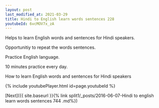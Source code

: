 ```yaml
---
layout: post
last_modified_at: 2021-03-29
title: Hindi to English learn words sentences 228 
youtubeId: 6vcMOV7x_zA
---
```

 
 
Helps to learn English words and sentences for Hindi speakers.

Opportunitiy to repeat the words sentences. 

Practice English language. 
 
10 minutes practice every day. 
 
How to learn English words and sentences for Hindi speakers 
 
{% include youtubePlayer.html id=page.youtubeId %}
 
 
[Next]({{ site.baseurl }}{% link  split1/_posts/2016-06-07-Hindi to english learn words sentences 744 .md%})
 
